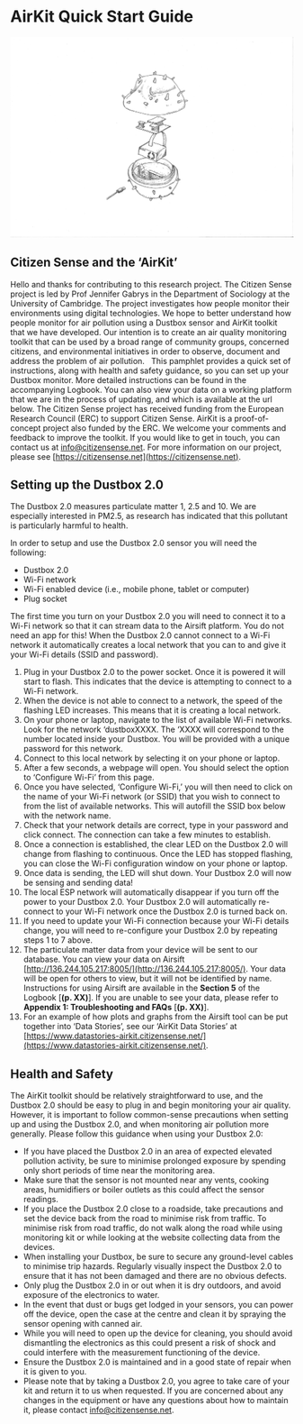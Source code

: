 # AirKit Quick Start Guide

<img src="images_2/G3_exploded_dustbox.jpeg" width="600"> 

## Citizen Sense and the ‘AirKit’

Hello and thanks for contributing to this research project. The Citizen Sense project is led by Prof Jennifer Gabrys in the Department of Sociology at the University of Cambridge. The project investigates how people monitor their environments using digital technologies. We hope to better understand how people monitor for air pollution using a Dustbox sensor and AirKit toolkit that we have developed. Our intention is to create an air quality monitoring toolkit that can be used by a broad range of community groups, concerned citizens, and environmental initiatives in order to observe, document and address the problem of air pollution.  
This pamphlet provides a quick set of instructions, along with health and safety guidance, so you can set up your Dustbox monitor. More detailed instructions can be found in the accompanying Logbook. You can also view your data on a working platform that we are in the process of updating, and which is available at the url below. The Citizen Sense project has received funding from the European Research Council (ERC) to support Citizen Sense. AirKit is a proof-of-concept project also funded by the ERC. We welcome your comments and feedback to improve the toolkit. If you would like to get in touch, you can contact us at [info@citizensense.net](mailto:info@citizensense.net). For more information on our project, please see [https://citizensense.net](https://citizensense.net).

## Setting up the Dustbox 2.0

The Dustbox 2.0 measures particulate matter 1, 2.5 and 10. We are especially interested in PM2.5, as research has indicated that this pollutant is particularly harmful to health. 

In order to setup and use the Dustbox 2.0 sensor you will need the following:
* Dustbox 2.0
* Wi-Fi network
*	Wi-Fi enabled device (i.e., mobile phone, tablet or computer)
*	Plug socket

The first time you turn on your Dustbox 2.0 you will need to connect it to a Wi-Fi network so that it can stream data to the Airsift platform. You do not need an app for this! When the Dustbox 2.0 cannot connect to a Wi-Fi network it automatically creates a local network that you can to and give it your Wi-Fi details (SSID and password).

1.	Plug in your Dustbox 2.0 to the power socket. Once it is powered it will start to flash. This indicates that the device is attempting to connect to a Wi-Fi network.
2.	When the device is not able to connect to a network, the speed of the flashing LED increases. This means that it is creating a local network.
3.	On your phone or laptop, navigate to the list of available Wi-Fi networks. Look for the network ‘dustboxXXXX. The ‘XXXX will correspond to the number located inside your Dustbox. You will be provided with a unique password for this network.
4.	Connect to this local network by selecting it on your phone or laptop.
5.	After a few seconds, a webpage will open. You should select the option to ‘Configure Wi-Fi’ from this page. 
6.	Once you have selected, ‘Configure Wi-Fi,’ you will then need to click on the name of your Wi-Fi network (or SSID) that you wish to connect to from the list of available networks. This will autofill the SSID box below with the network name.
7.	Check that your network details are correct, type in your password and click connect. The connection can take a few minutes to establish. 
8.	Once a connection is established, the clear LED on the Dustbox 2.0 will change from flashing to continuous. Once the LED has stopped flashing, you can close the Wi-Fi configuration window on your phone or laptop. 
9.	Once data is sending, the LED will shut down. Your Dustbox 2.0 will now be sensing and sending data!
10.	The local ESP network will automatically disappear if you turn off the power to your Dustbox 2.0. Your Dustbox 2.0 will automatically re-connect to your Wi-Fi network once the Dustbox 2.0 is turned back on. 
11.	If you need to update your Wi-Fi connection because your Wi-Fi details change, you will need to re-configure your Dustbox 2.0 by repeating steps 1 to 7 above.
12.	The particulate matter data from your device will be sent to our database. You can view your data on Airsift [http://136.244.105.217:8005/](http://136.244.105.217:8005/). Your data will be open for others to view, but it will not be identified by name. Instructions for using Airsift are available in the **Section 5** of the Logbook [**(p. XX)**]. If you are unable to see your data, please refer to **Appendix 1: Troubleshooting and FAQs** [**(p. XX)**]. 
13.	For an example of how plots and graphs from the Airsift tool can be put together into ‘Data Stories’, see our ‘AirKit Data Stories’ at [https://www.datastories-airkit.citizensense.net/](https://www.datastories-airkit.citizensense.net/).


## Health and Safety

The AirKit toolkit should be relatively straightforward to use, and the Dustbox 2.0 should be easy to plug in and begin monitoring your air quality. However, it is important to follow common-sense precautions when setting up and using the Dustbox 2.0, and when monitoring air pollution more generally. Please follow this guidance when using your Dustbox 2.0:
*	If you have placed the Dustbox 2.0 in an area of expected elevated pollution activity, be sure to minimise prolonged exposure by spending only short periods of time near the monitoring area.
*	Make sure that the sensor is not mounted near any vents, cooking areas, humidifiers or boiler outlets as this could affect the sensor readings.
*	If you place the Dustbox 2.0 close to a roadside, take precautions and set the device back from the road to minimise risk from traffic. To minimise risk from road traffic, do not walk along the road while using monitoring kit or while looking at the website collecting data from the devices. 
*	When installing your Dustbox, be sure to secure any ground-level cables to minimise trip hazards. Regularly visually inspect the Dustbox 2.0 to ensure that it has not been damaged and there are no obvious defects.
*	Only plug the Dustbox 2.0 in or out when it is dry outdoors, and avoid exposure of the electronics to water.
*	In the event that dust or bugs get lodged in your sensors, you can power off the device, open the case at the centre and clean it by spraying the sensor opening with canned air. 
*	While you will need to open up the device for cleaning, you should avoid dismantling the electronics as this could present a risk of shock and could interfere with the measurement functioning of the device.
*	Ensure the Dustbox 2.0 is maintained and in a good state of repair when it is given to you.
*	Please note that by taking a Dustbox 2.0, you agree to take care of your kit and return it to us when requested. 
If you are concerned about any changes in the equipment or have any questions about how to maintain it, please contact [info@citizensense.net](mailto:info@citizensense.net).
